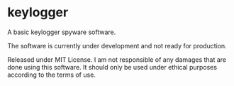 # keylogger
A basic keylogger spyware software.

The software is currently under development and not ready for production.

Released under MIT License. I am not responsible of any damages that are done using this software.
It should only be used under ethical purposes according to the terms of use.

